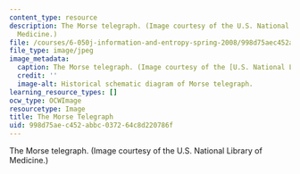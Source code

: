 ```yaml
---
content_type: resource
description: The Morse telegraph. (Image courtesy of the U.S. National Library of
  Medicine.)
file: /courses/6-050j-information-and-entropy-spring-2008/998d75aec452abbc037264c8d220786f_6-050js08.jpg
file_type: image/jpeg
image_metadata:
  caption: The Morse telegraph. (Image courtesy of the [U.S. National Library of Medicine](http://www.nlm.nih.gov/nlmhome.html).)
  credit: ''
  image-alt: Historical schematic diagram of Morse telegraph.
learning_resource_types: []
ocw_type: OCWImage
resourcetype: Image
title: The Morse Telegraph
uid: 998d75ae-c452-abbc-0372-64c8d220786f
---
```

The Morse telegraph. (Image courtesy of the U.S. National Library of Medicine.)

